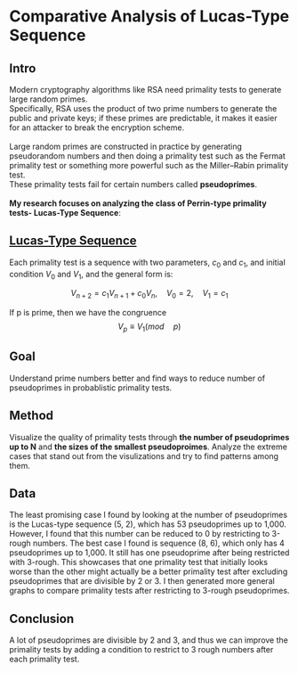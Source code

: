 # Comparative Analysis of Lucas-Type Sequence
## Intro
Modern cryptography algorithms like RSA need primality tests to generate large random primes.\
Specifically, RSA uses the product of two prime numbers to generate the public and private keys; if these primes are predictable, it makes it easier for an attacker to break the encryption scheme.\
\
Large random primes are constructed in practice by generating pseudorandom numbers and then doing a primality test such as the Fermat primality test or something more powerful such as the Miller–Rabin primality test.\
These primality tests fail for certain numbers called **pseudoprimes**.\
\
__My research focuses on analyzing the class of Perrin-type primality tests- **Lucas-Type Sequence**__:

## [Lucas-Type Sequence](https://oeis.org/wiki/Lucas_sequences)
Each primality test is a sequence with two parameters, $c_0$ and $c_1$, and initial condition $V_0$ and $V_1$, and the general form is:

$$V_{n+2} = c_1 V_{n+1} + c_0 V_{n}, \quad V_{0} = 2, \quad V_{1} = c_1$$

If p is prime, then we have the congruence $$V_{p}\equiv V_{1}(mod\quad p)$$

## Goal
Understand prime numbers better and find ways to reduce number of pseudoprimes in probablistic primality tests.

## Method 
Visualize the quality of primality tests through **the number of pseudoprimes up to N** and **the sizes of the smallest pseudoproimes**.
Analyze the extreme cases that stand out from the visulizations and try to find patterns among them.

## Data
The least promising case I found by looking at the number of pseudoprimes is the Lucas-type sequence (5, 2), which has 53 pseudoprimes up to 1,000. However, I found that this number can be reduced to 0 by restricting to 3-rough numbers. The best case I found is sequence (8, 6), which only has 4 pseudoprimes up to 1,000. It still has one pseudoprime after being restricted with 3-rough. This showcases that one primality test that initially looks worse than the other might actually be a better primality test after excluding pseudoprimes that are divisible by 2 or 3. I then generated more general graphs to compare primality tests after restricting to 3-rough pseudoprimes.


## Conclusion
A lot of pseudoprimes are divisible by 2 and 3, and thus we can improve the primality tests by adding a condition to restrict to 3 rough numbers after each primality test.
